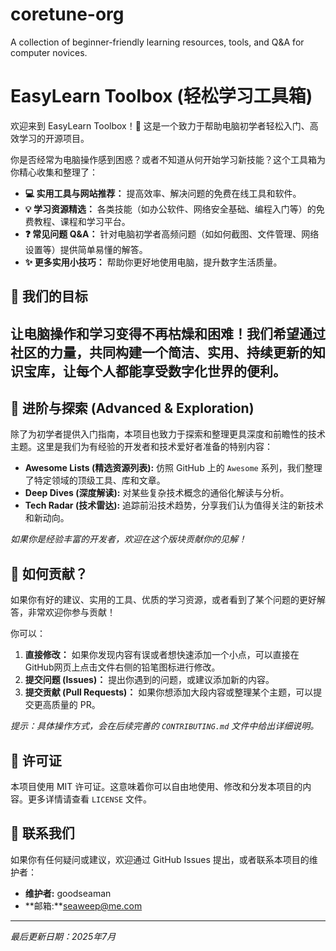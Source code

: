 # coretune-org
A collection of beginner-friendly learning resources, tools, and Q&amp;A for computer novices.
# EasyLearn Toolbox (轻松学习工具箱)
 
欢迎来到 EasyLearn Toolbox！🎉 这是一个致力于帮助电脑初学者轻松入门、高效学习的开源项目。
 
你是否经常为电脑操作感到困惑？或者不知道从何开始学习新技能？这个工具箱为你精心收集和整理了：
 
*   **💻 实用工具与网站推荐：** 提高效率、解决问题的免费在线工具和软件。
*   **💡 学习资源精选：** 各类技能（如办公软件、网络安全基础、编程入门等）的免费教程、课程和学习平台。
*   **❓ 常见问题 Q&A：** 针对电脑初学者高频问题（如如何截图、文件管理、网络设置等）提供简单易懂的解答。
*   **✨ 更多实用小技巧：** 帮助你更好地使用电脑，提升数字生活质量。
 
## 🚀 我们的目标
 
让电脑操作和学习变得不再枯燥和困难！我们希望通过社区的力量，共同构建一个简洁、实用、持续更新的知识宝库，让每个人都能享受数字化世界的便利。
---

## 🚀 进阶与探索 (Advanced & Exploration)

除了为初学者提供入门指南，本项目也致力于探索和整理更具深度和前瞻性的技术主题。这里是我们为有经验的开发者和技术爱好者准备的特别内容：

*   **Awesome Lists (精选资源列表):** 仿照 GitHub 上的 `Awesome` 系列，我们整理了特定领域的顶级工具、库和文章。
*   **Deep Dives (深度解读):** 对某些复杂技术概念的通俗化解读与分析。
*   **Tech Radar (技术雷达):** 追踪前沿技术趋势，分享我们认为值得关注的新技术和新动向。

*如果你是经验丰富的开发者，欢迎在这个版块贡献你的见解！*
 
## 🤝 如何贡献？
 
如果你有好的建议、实用的工具、优质的学习资源，或者看到了某个问题的更好解答，非常欢迎你参与贡献！
 
你可以：
1.  **直接修改：** 如果你发现内容有误或者想快速添加一个小点，可以直接在GitHub网页上点击文件右侧的铅笔图标进行修改。
2.  **提交问题 (Issues)：** 提出你遇到的问题，或建议添加新的内容。
3.  **提交贡献 (Pull Requests)：** 如果你想添加大段内容或整理某个主题，可以提交更高质量的 PR。
 
*提示：具体操作方式，会在后续完善的 `CONTRIBUTING.md` 文件中给出详细说明。*
 
## 📜 许可证
 
本项目使用 MIT 许可证。这意味着你可以自由地使用、修改和分发本项目的内容。更多详情请查看 `LICENSE` 文件。
 
## 📧 联系我们
 
如果你有任何疑问或建议，欢迎通过 GitHub Issues 提出，或者联系本项目的维护者：
 
*   **维护者:** goodseaman
*   **邮箱:**seaweep@me.com
 
---
*最后更新日期：2025年7月*
